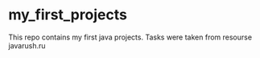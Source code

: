 # my_first_projects
This repo contains my first java projects. Tasks were taken from resourse javarush.ru
